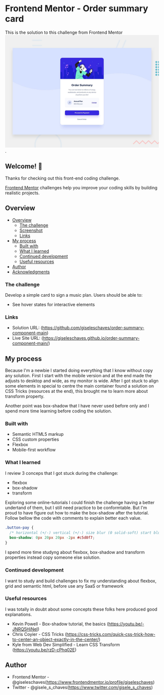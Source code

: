 # Frontend Mentor - Order summary card

This is the solution to this challenge from Frontend Mentor ![Design preview for the Order summary card coding challenge](./design/desktop-preview.jpg).

## Welcome! 👋

Thanks for checking out this front-end coding challenge.

[Frontend Mentor](https://www.frontendmentor.io) challenges help you improve your coding skills by building realistic projects.

## Overview

- [Overview](#overview)
  - [The challenge](#the-challenge)
  - [Screenshot](#screenshot)
  - [Links](#links)
- [My process](#my-process)
  - [Built with](#built-with)
  - [What I learned](#what-i-learned)
  - [Continued development](#continued-development)
  - [Useful resources](#useful-resources)
- [Author](#author)
- [Acknowledgments](#acknowledgments)

### The challenge

Develop a simple card to sign a music plan. Users should be able to:

- See hover states for interactive elements

### Links

- Solution URL: (https://github.com/giseleschaves/order-summary-component-main)
- Live Site URL: (https://giseleschaves.github.io/order-summary-component-main/)

## My process

Because I'm a newbie I started doing everything that I know without copy any solution.
First I start with the mobile version and at the end made the adjusts to desktop and wide, as my monitor is wide.
After I got stuck to align some elements in special to centre the main container found a solution on CSS Tricks (resources at the end), this brought me to learn more about transform property.

Another point was box-shadow that I have never used before only and I spend more time learning before coding the solution.

### Built with

- Semantic HTML5 markup
- CSS custom properties
- Flexbox
- Mobile-first workflow

### What I learned

I review 3 conceps that I got stuck during the challenge:

- flexbox
- box-shadow
- transform

Exploring some online-tutorials I could finish the challenge having a better undertand of them, but I still need practice to be conformtable. But I'm proud to have figure out how to make the box-shadow after the tutorial. Follow bellow the code with comments to explain better each value.

```css
.button-pay {
  /* horizontal (+/-) vertical (+/-) size blur (0 solid-soft) start blur color (default transparent) */
  box-shadow: 0px 20px 20px -2px #c5d0f7;
}
```

I spend more time studyng about flexbox, box-shadow and transform properties instead copy someone else solution.

### Continued development

I want to study and build challenges to fix my understanding about flexbox, grid and semantic html, before use any SaaS or framework

### Useful resources

I was totally in doubt about some concepts these folks here produced good explanations.

- Kevin Powell - Box-shadow tutorial, the basics (https://youtu.be/-JNRQ5HjNeI)
- Chris Coyier - CSS Tricks (https://css-tricks.com/quick-css-trick-how-to-center-an-object-exactly-in-the-center/)
- Kyle from Web Dev Simplified - Learn CSS Transform (https://youtu.be/rzD-cPhq02E)

## Author

- Frontend Mentor - @giseleschaves(https://www.frontendmentor.io/profile/giseleschaves)
- Twitter - @gisele_s_chaves(https://www.twitter.com/gisele_s_chaves)
